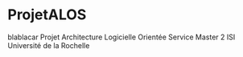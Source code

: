 ProjetALOS
==========
blablacar
Projet Architecture Logicielle Orientée Service Master 2 ISI Université de la Rochelle
